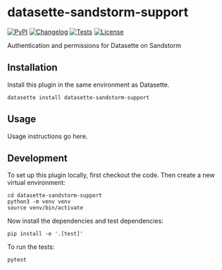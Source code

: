 # datasette-sandstorm-support

[![PyPI](https://img.shields.io/pypi/v/datasette-sandstorm-support.svg)](https://pypi.org/project/datasette-sandstorm-support/)
[![Changelog](https://img.shields.io/github/v/release/simonw/datasette-sandstorm-support?include_prereleases&label=changelog)](https://github.com/simonw/datasette-sandstorm-support/releases)
[![Tests](https://github.com/simonw/datasette-sandstorm-support/workflows/Test/badge.svg)](https://github.com/simonw/datasette-sandstorm-support/actions?query=workflow%3ATest)
[![License](https://img.shields.io/badge/license-Apache%202.0-blue.svg)](https://github.com/simonw/datasette-sandstorm-support/blob/main/LICENSE)

Authentication and permissions for Datasette on Sandstorm

## Installation

Install this plugin in the same environment as Datasette.

    datasette install datasette-sandstorm-support

## Usage

Usage instructions go here.

## Development

To set up this plugin locally, first checkout the code. Then create a new virtual environment:

    cd datasette-sandstorm-support
    python3 -m venv venv
    source venv/bin/activate

Now install the dependencies and test dependencies:

    pip install -e '.[test]'

To run the tests:

    pytest
